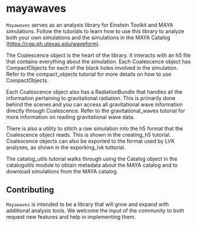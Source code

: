 # mayawaves

`Mayawaves` serves as an analysis library for Einstein Toolkit and MAYA simulations. Follow the tutorials to learn how
to use this library to analyze both your own simulations and the simulations in the MAYA Catalog
(https://cgp.ph.utexas.edu/waveform).

The Coalescence object is the heart of the library. It interacts with an h5 file that contains everything about the
simulation. Each Coalescence object has CompactObjects for each of the black holes involved in the simulation.
Refer to the compact_objects tutorial for more details on how to use CompactObjects.

Each Coalescence object also has a RadiationBundle that handles all the information pertaining to gravitational
radiation. This is primarily done behind the scenes and you can access all gravitational wave information directly
through Coalescence. Refer to the gravitational_waves tutorial for more information on reading gravitational wave data.

There is also a utility to stitch a raw simulation into the h5 format that the Coalescence object reads. This is
shown in the creating_h5 tutorial. Coalescence objects can also be exported to the format used by LVK analyses, as shown in
the exporking_lvk tuttorial.

The catalog_utils tutorial walks through using the Catalog object in the catalogutils module to obtain metadata about
the MAYA catalog and to download simulations from the MAYA catalog.

## Contributing

`Mayawaves` is intended to be a library that will grow and expand with additional analysis tools. We welcome the 
input of the community to both request new features and help in implementing them.
